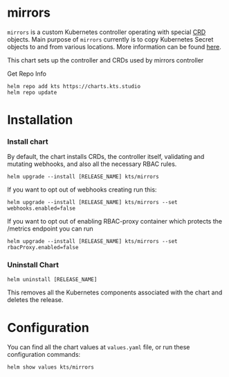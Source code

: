 # mirrors

`mirrors` is a custom Kubernetes controller operating with special [CRD](https://kubernetes.io/docs/concepts/extend-kubernetes/api-extension/custom-resources/) objects.
Main purpose of `mirrors` currently is to copy Kubernetes Secret objects to and from various locations. 
More information can be found [here](https://github.com/ktsstudio/mirrors).

This chart sets up the controller and CRDs used by mirrors controller

Get Repo Info
```shell
helm repo add kts https://charts.kts.studio
helm repo update
```

# Installation

### Install chart

By default, the chart installs CRDs, the controller itself, validating and mutating webhooks, 
and also all the necessary RBAC rules.

```shell
helm upgrade --install [RELEASE_NAME] kts/mirrors
```

If you want to opt out of webhooks creating run this:
```shell
helm upgrade --install [RELEASE_NAME] kts/mirrors --set webhooks.enabled=false
```

If you want to opt out of enabling RBAC-proxy container which protects the 
/metrics endpoint you can run
```shell
helm upgrade --install [RELEASE_NAME] kts/mirrors --set rbacProxy.enabled=false
```

### Uninstall Chart
```shell
helm uninstall [RELEASE_NAME]
```

This removes all the Kubernetes components associated with the chart and deletes the release.

# Configuration
You can find all the chart values at `values.yaml` file, or run these configuration commands:

```shell
helm show values kts/mirrors
```
